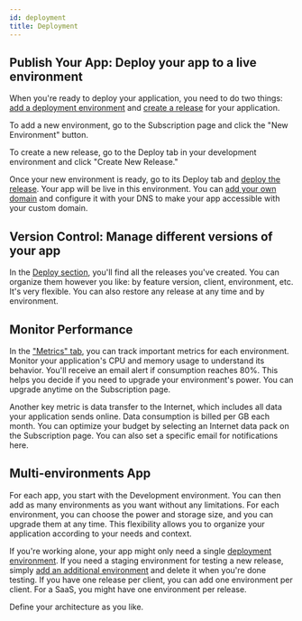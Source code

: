 ```yaml
---
id: deployment
title: Deployment
---
```


## Publish Your App: Deploy your app to a live environment

When you're ready to deploy your application, you need to do two things: [add a deployment environment](../cloud/myApps.md#adding-additional-environments) and [create a release](../cloud/releaseManagementDeployment.md#creating-a-release-in-development) for your application.

To add a new environment, go to the Subscription page and click the "New Environment" button.

To create a new release, go to the Deploy tab in your development environment and click "Create New Release."

Once your new environment is ready, go to its Deploy tab and [deploy the release](../cloud/releaseManagementDeployment.md#deploying-a-release). Your app will be live in this environment. You can [add your own domain](../cloud/resourceMonitoring.md#application-access) and configure it with your DNS to make your app accessible with your custom domain.

## Version Control: Manage different versions of your app

In the [Deploy section](../cloud/releaseManagementDeployment.md), you'll find all the releases you've created. You can organize them however you like: by feature version, client, environment, etc. It's very flexible. You can also restore any release at any time and by environment.

## Monitor Performance

In the ["Metrics" tab](../cloud/resourceMonitoring.md#metrics-tab), you can track important metrics for each environment. Monitor your application's CPU and memory usage to understand its behavior. You'll receive an email alert if consumption reaches 80%. This helps you decide if you need to upgrade your environment's power. You can upgrade anytime on the Subscription page.

Another key metric is data transfer to the Internet, which includes all data your application sends online. Data consumption is billed per GB each month. You can optimize your budget by selecting an Internet data pack on the Subscription page. You can also set a specific email for notifications here.

## Multi-environments App

For each app, you start with the Development environment. You can then add as many environments as you want without any limitations. For each environment, you can choose the power and storage size, and you can upgrade them at any time. This flexibility allows you to organize your application according to your needs and context.

If you're working alone, your app might only need a single [deployment environment](../cloud/releaseManagementDeployment.md). If you need a staging environment for testing a new release, simply [add an additional environment](../cloud/myApps.md#adding-additional-environments) and delete it when you're done testing. If you have one release per client, you can add one environment per client. For a SaaS, you might have one environment per release.

Define your architecture as you like.
